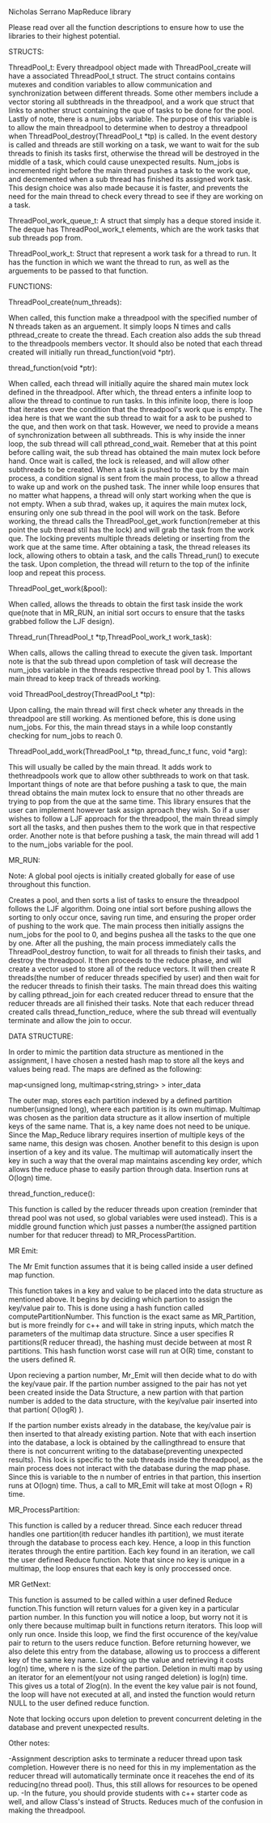 Nicholas Serrano
MapReduce library

Please read over all the function descriptions to ensure how to use the libraries to their
highest potential.

STRUCTS:

ThreadPool_t:
Every threadpool object made with ThreadPool_create will have a associated ThreadPool_t struct. The 
struct contains contains mutexes and condition variables to allow communication and synchronization
between different threads. Some other members include a vector storing all subthreads in the threadpool,
and a work que struct that links to another struct containing the que of tasks to be done for the pool.
Lastly of note, there is a num_jobs variable. The purpose of this variable is to allow the main threadpool
to determine when to destroy a threadpool when ThreadPool_destroy(ThreadPool_t *tp) is called. In the event
destory is called and threads are still working on a task, we want to wait for the sub threads to finish its
tasks first, otherwise the thread will be destroyed in the middle of a task, which could cause unexpected 
results. Num_jobs is incremented right before the main thread pushes a task to the work que, and decremented
when a sub thread has finished its assigned work task. This design choice was also made because it is faster,
and prevents the need for the main thread to check every thread to see if they are working on a task. 

ThreadPool_work_queue_t:
A struct that simply has a deque stored inside it. The deque has ThreadPool_work_t elements, which are the 
work tasks that sub threads pop from. 

ThreadPool_work_t:
Struct that represent a work task for a thread to run. It has the function in which we want the thread to run,
as well as the arguements to be passed to that function.

FUNCTIONS:

ThreadPool_create(num_threads):

When called, this function make a threadpool with the specified number of N threads taken as an
arguement. It simply loops N times and calls pthread_create to create the thread. Each creation
also adds the sub thread to the threadpools members vector. It should also be noted that each thread
created will initially run thread_function(void *ptr). 

thread_function(void *ptr):

When called, each thread will initially aquire the shared main mutex lock defined in the threadpool. After
which, the thread enters a infinite loop to allow the thread to continue to run tasks. In this infinite 
loop, there is loop that iterates over the condition that the threadpool's work que is empty. The idea
here is that we want the sub thread to wait for a ask to be pushed to the que, and then work on that task.
However, we need to provide a means of synchronization between all subthreads. This is why inside the inner loop,
the sub thread will call pthread_cond_wait. Remeber that at this point before calling wait, the sub thread has 
obtained the main mutex lock before hand. Once wait is called, the lock is released, and will allow other 
subthreads to be created. When a task is pushed to the que by the main process, a condition signal is sent from
the main process, to allow a thread to wake up and work on the pushed task. The inner while loop ensures that 
no matter what happens, a thread will only start working when the que is not empty. When a sub thrad, wakes up,
it aquires the main mutex lock, ensuring only one sub thread in the pool will work on the task. Before working,
the thread calls the ThreadPool_get_work function(remeber at this point the sub thread stil has the lock) and will
grab the task from the work que. The locking prevents multiple threads deleting or inserting from the work que at
the same time. After obtaining a task, the thread releases its lock, allowing others to obtain a task, and the calls
Thread_run() to execute the task. Upon completion, the thread will return to the top of the infinite loop and repeat this 
process.

ThreadPool_get_work(&pool):

When called, allows the threads to obtain the first task inside the work que(note that in MR_RUN, an initial sort occurs
to ensure that the tasks grabbed follow the LJF design). 

Thread_run(ThreadPool_t *tp,ThreadPool_work_t work_task):

When calls, allows the calling thread to execute the given task. Important note is that the sub thread upon completion
of task will decrease the num_jobs variable in the threads respective thread pool by 1. This allows main thread to keep track
of threads working.

void ThreadPool_destroy(ThreadPool_t *tp):

Upon calling, the main thread will first check wheter any threads in the threadpool are still working. As mentioned before, this is done using 
num_jobs. For this, the main thread stays in a while loop constantly checking for num_jobs to reach 0. 

ThreadPool_add_work(ThreadPool_t *tp, thread_func_t func, void *arg):

This will usually be called by the main thread. It adds work to thethreadpools work que to allow other subthreads to work on that
task. Important things of note are that before pushing a task to que, the main thread obtains the main mutex lock to ensure that no 
other threads are trying to pop from the que at the same time. This library ensures that the user can implement however task assign aproach
they wish. So if a user wishes to follow a LJF approach for the threadpool, the main thread simply sort all the tasks, and then pushes them
to the work que in that respective order. Another note is that before pushing a task, the main thread will add 1 to the num_jobs variable for 
the pool.

MR_RUN:

Note: A global pool ojects is initially created globally for ease of use throughout this function.

Creates a pool, and then sorts a list of tasks to ensure the threadpool follows the LJF algorithm. Doing one intial sort before pushing
allows the sorting to only occur once, saving run time, and ensuring the proper order of pushing to the work que. The main process 
then initially assigns the num_jobs for the pool to 0, and begins pushea all the tasks to the que one by one. After all the pushing,
the main process immediately calls the ThreadPool_destroy function, to wait for all threads to finish their tasks, and destroy the 
threadpool. It then proceeds to the reduce phase, and will create a vector used to store all of the reduce vectors. It will then create 
R threads(the number of reducer threads specified by user) and then wait for the reducer threads to finish their tasks. The main thread
does this waiting by calling pthread_join for each created reducer thread to ensure that the reducer threads are all finished their tasks.
Note that each reducer thread created calls thread_function_reduce, where the sub thread will eventually terminate and allow the join 
to occur. 

DATA STRUCTURE:

In order to mimic the partition data structure as mentioned in the assignment, I have chosen a nested hash map to store all the keys 
and values being read. The maps are defined as the following:

map<unsigned long, multimap<string,string> > inter_data

The outer map, stores each partition indexed by a defined partition number(unsigned long), where each partition is its own multimap.
Multimap was chosen as the parition data structure as it allow insertion of multiple keys of the same name. That is, a key name does 
not need to be unique. Since the Map_Reduce library requires insertion of multiple keys of the same name, this design was chosen. Another 
benefit to this design is upon insertion of a key and its value. The multimap will automatically insert the key in such a way that
the overal map maintains ascending key order, which allows the reduce phase to easily partion through data. Insertion runs at O(logn) time.

thread_function_reduce():

This function is called by the reducer threads upon creation (reminder that thread pool was not used, so global variables were used instead).
This is a middle ground function which just passes a number(the assigned partition number for that reducer thread) to MR_ProcessPartition.

MR Emit:

The Mr Emit function assumes that it is being called inside a user defined map function. 

This function takes in a key and value to be placed into the data structure as mentioned above. It begins by deciding which partion 
to assign the key/value pair to. This is done using a hash function called computePartitionNumber. This function is the exact same 
as MR_Partition, but is more freindly for c++ and will take in string inputs, which match the parameters of the multimap data 
structure. Since a user specifies R partitions(R reducer thread), the  hashing must decide between at most R partitions. 
This hash function worst case will run at O(R) time, constant to the users defined R. 

Upon recieving a partion number, Mr_Emit will then decide what to do with the key/vaue pair. If the partion number assigned to the pair
has not yet been created inside the Data Structure, a new partion with that partion number is added to the data structure, with the 
key/value pair inserted into that partion( O(logR) ).

If the partion number exists already in the database, the key/value pair is then inserted to that already existing partion. Note that 
with each insertion into the database, a lock is obtained by the callingthread to ensure that there is not concurrent writing to the 
database(preventing unexpected results). This lock is specific to the sub threads inside the threadpool, as the main process 
does not interact with the database during the map phase. Since this is variable to the n number of entries in that partion, this insertion 
runs at O(logn) time. Thus, a call to MR_Emit will take at most O(logn + R) time. 

MR_ProcessPartition:

This function is called by a reducer thread. Since each reducer thread handles one partition(ith reducer handles ith partition),
we must iterate through the database to process each key. Hence, a loop in this function iterates through the entire partition.
Each key found in an iteration, we call the user defined Reduce function. Note that since no key is unique in a multimap,
the loop ensures that each key is only proccessed once.

MR GetNext:

This function is assumed to be called within a user defined Reduce function.This function will return values for a given
key in a particular partion number. In this function you will notice a loop, but worry not it is only there because multimap built
in functions return iterators. This loop will only run once. Inside this loop, we find the first occurence of the key/value pair
to return to the users reduce function. Before returning however, we also delete this entry from the database, allowing us
to proccess a different key of the same key name. Looking up the value and retrieving it costs log(n) time, where n is the size
of the partion. Deletion in multi map by using an iterator for an element(your not using ranged deletion) is log(n) time. This gives 
us a total of 2log(n). In the event the key value pair is not found, the loop will have not executed at all, and insted the function
would return NULL to the user defined reduce function.

Note that locking occurs upon deletion to prevent concurrent deleting in the database and prevent unexpected results.

Other notes:

-Assignment description asks to terminate a reducer thread upon task completion. However there is no need for this in my implementation as 
the reducer thread will automatically terminate once it reacehes the end of its reducing(no thread pool). Thus, this still allows for 
resources to be opened up.
-In the future, you should provide students with c++ starter code as well, and allow Class's instead of Structs. Reduces much of the confusion
in making the threadpool.
